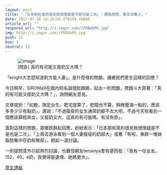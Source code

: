 ```yaml
---
layout: post
title: "「日本那些真的很兇我很懷疑是不是也是二次」！網路提問，驚呆百萬人。"
date: 2017-07-28 14:26:03.070144 +0800
article_url: ""
response_url: "http://i.imgur.com//FRBdkM5.jpg"
img: http://i.imgur.com//FRBdkM5.jpg
push: 21
boo: 2
neutral: 13
---
```


<figure>
<img src="http://i.imgur.com//FRBdkM5.jpg" alt="image">
<figcaption>
[問卦] 真的有可能又瘦奶又大嗎？
</figcaption>
</figure>



「knight大怎麼知道對方是人妻」。是什麼樣的問題，讓鄉民們產生這樣的回應？

今日稍早，SIROMa9在國內知名論壇批踢踢，貼出一則問題，標題斗大寫著：「真的有可能又瘦奶又大嗎？」，詢問網友意見。

文章提到：「如題，限定女生，肥宅就算了，肥龍也不算，稍微豐滿一點的，應該多多少少有點奶」，還說：「不過瘦瘦的女生通常奶都不太大吧，不過今天有看到一個應該算輕熟女，又瘦奶又大，這真的有可能嗎，有沒有掛」，

面對這樣的問題，眾鄉民群起回應，紛紛表示：「日本那些真的很兇我很懷疑是不是也是二次」、「上周去游泳看到一個人妻瘦瘦的奶超大」或著「有啦，東歐一堆妹脂肪集中在奶和臀部」，掀起一波討論。

一則提問意外引起熱烈討論，也難怪網友tensinya會有感而發：「我有一任女友，152，40，e奶，我覺得是遺傳，她媽更大」。

<a href = "https://www.ptt.cc/bbs/Gossiping/M.1501213929.A.38E.html">原文連結</a>

